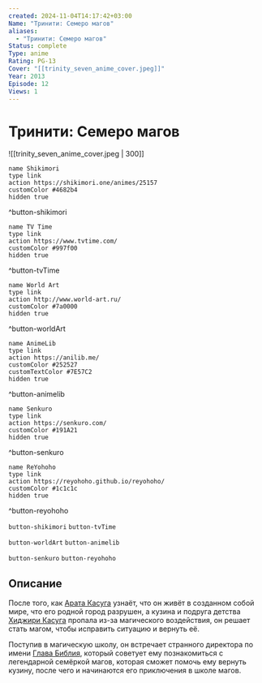 ```yaml
---
created: 2024-11-04T14:17:42+03:00
Name: "Тринити: Семеро магов"
aliases:
  - "Тринити: Семеро магов"
Status: complete
Type: anime
Rating: PG-13
Cover: "[[trinity_seven_anime_cover.jpeg]]"
Year: 2013
Episode: 12
Views: 1
---
```


# Тринити: Семеро магов

![[trinity_seven_anime_cover.jpeg | 300]]

```button
name Shikimori
type link
action https://shikimori.one/animes/25157
customColor #4682b4
hidden true
```
^button-shikimori

```button
name TV Time
type link
action https://www.tvtime.com/
customColor #997f00
hidden true
```
^button-tvTime

```button
name World Art
type link
action http://www.world-art.ru/
customColor #7a0000
hidden true
```
^button-worldArt

```button
name AnimeLib
type link
action https://anilib.me/
customColor #252527
customTextColor #7E57C2
hidden true
```
^button-animelib

```button
name Senkuro
type link
action https://senkuro.com/
customColor #191A21
hidden true
```
^button-senkuro

```button
name ReYohoho
type link
action https://reyohoho.github.io/reyohoho/
customColor #1c1c1c
hidden true
```
^button-reyohoho

`button-shikimori` `button-tvTime`

`button-worldArt` `button-animelib`

`button-senkuro` `button-reyohoho`

## Описание

После того, как [Арата Касуга](https://shikimori.one/characters/42391-arata-kasuga) узнаёт, что он живёт в созданном собой мире, что его родной город разрушен, а кузина и подруга детства [Хиджири Касуга](https://shikimori.one/characters/109383-hijiri-kasuga) пропала из-за магического воздействия, он решает стать магом, чтобы исправить ситуацию и вернуть её.

Поступив в магическую школу, он встречает странного директора по имени [Глава Библия](https://shikimori.one/characters/114061-biblia-gakuenchou), который советует ему познакомиться с легендарной семёркой магов, которая сможет помочь ему вернуть кузину, после чего и начинаются его приключения в школе магов.
